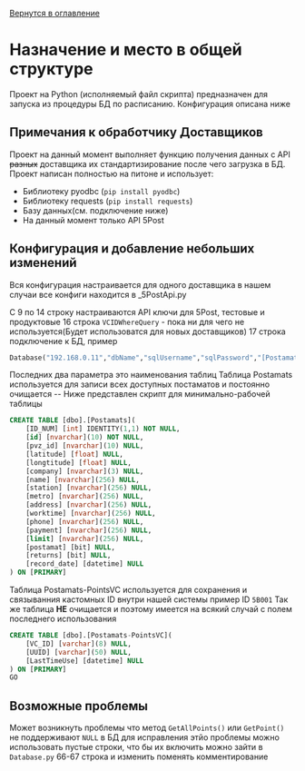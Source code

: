 [Вернутся в оглавление](../Documentation/responsive-content.md)
# Назначение и место в общей структуре
Проект на Python (исполняемый файл скрипта) предназначен для запуска из процедуры БД по расписанию. Конфигурация описана ниже

## Примечания к обработчику Доставщиков
Проект на данный момент выполняет функцию получения данных с API ~~разных~~ доставщикa их стандартизирование после чего загрузка в БД.
Проект написан полностью на питоне и использует:
- Библиотеку pyodbc (```pip install pyodbc```)
- Библиотеку requests (```pip install requests```)
- Базу данных(см. подключение ниже)
- На данный момент только API 5Post

## Конфигурация и добавление небольших изменений
Вся конфигурация настраивается для одного доставщика в нашем случаи все конфиги находится в _5PostApi.py

С 9 по 14 строку настраиваются API ключи для 5Post, тестовые и продуктовые
16 строка ```VCIDWhereQuery``` - пока ни для чего не используется(Будет использоватся для новых доставщиков)
17 строка подключение к БД, пример 
```py
Database("192.168.0.11","dbName","sqlUsername","sqlPassword","[Postamats]", "[Postamats-PointsVC]")
```
Последних два параметра это наименования таблиц
Таблица Postamats используется для записи всех доступных постаматов и постоянно очищается
 -- Ниже представлен скрипт для минимально-рабочей таблицы
```sql
CREATE TABLE [dbo].[Postamats](
	[ID_NUM] [int] IDENTITY(1,1) NOT NULL,
	[id] [nvarchar](10) NOT NULL,
	[pvz_id] [nvarchar](10) NULL,
	[latitude] [float] NULL,
	[longtitude] [float] NULL,
	[company] [nvarchar](3) NULL,
	[name] [nvarchar](256) NULL,
	[station] [nvarchar](256) NULL,
	[metro] [nvarchar](256) NULL,
	[address] [nvarchar](256) NULL,
	[worktime] [nvarchar](256) NULL,
	[phone] [nvarchar](256) NULL,
	[payment] [nvarchar](256) NULL,
	[limit] [nvarchar](256) NULL,
	[postamat] [bit] NULL,
	[returns] [bit] NULL,
	[record_date] [datetime] NULL
) ON [PRIMARY]
```
Таблица Postamats-PointsVC используется для сохранения и связыванния кастомных ID внутри нашей системы пример ID ```5B001```
Так же таблица **НЕ** очищается и поэтому имеется на всякий случай с полем последнего использования
```sql
CREATE TABLE [dbo].[Postamats-PointsVC](
	[VC_ID] [varchar](8) NULL,
	[UUID] [varchar](50) NULL,
	[LastTimeUse] [datetime] NULL
) ON [PRIMARY]
GO
```

## Возможные проблемы
Может возникнуть проблемы что метод ```GetAllPoints()``` или ```GetPoint()``` не поддерживают ```NULL``` в БД для исправления этйо проблемы можно использовать пустые строки, что бы их включить можно зайти в ```Database.py``` 66-67 строка и изменить поменять комментирование 
